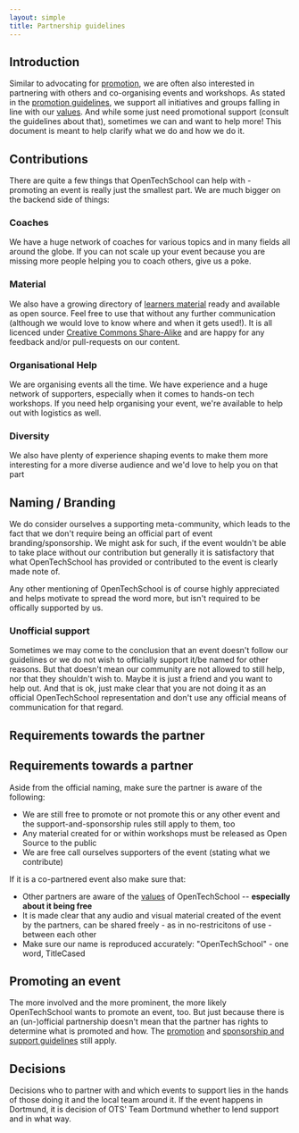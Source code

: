 ```yaml
---
layout: simple
title: Partnership guidelines
---
```


## Introduction

Similar to advocating for [promotion](/handbooks/promotion.html), we are often also interested in partnering with others and co-organising events and workshops. As stated in the [promotion guidelines](/handbooks/promotion.html), we support all initiatives and groups falling in line with our [values](/about.html#core_values). And while some just need promotional support (consult the guidelines about that), sometimes we can and want to help more! This document is meant to help clarify what we do and how we do it.
## Contributions

There are quite a few things that OpenTechSchool can help with - promoting an event is really just the smallest part. We are much bigger on the backend side of things:

### Coaches
We have a huge network of coaches for various topics and in many fields all around the globe. If you can not scale up your event because you are missing more people helping you to coach others, give us a poke.

### Material
We also have a growing directory of [learners material](/material.html) ready and available as open source. Feel free to use that without any further communication (although we would love to know where and when it gets used!). It is all licenced under [Creative Commons Share-Alike](http://creativecommons.org/licenses/by-sa/3.0/deed.en_US) and are happy for any feedback and/or pull-requests on our content.

### Organisational Help
We are organising events all the time. We have experience and a huge network of supporters, especially when it comes to hands-on tech workshops. If you need help organising your event, we're available to help out with logistics as well.

### Diversity
We also have plenty of experience shaping events to make them more interesting for a more diverse audience and we'd love to help you on that part

## Naming / Branding
We do consider ourselves a supporting meta-community, which leads to the fact that we don't require being an official part of event branding/sponsorship. We might ask for such, if the event wouldn't be able to take place without our contribution but generally it is satisfactory that what OpenTechSchool has provided or contributed to the event is clearly made note of.
 
Any other mentioning of OpenTechSchool is of course highly appreciated and helps motivate to spread the word more, but isn't required to be offically supported by us.

### Unofficial support
Sometimes we may come to the conclusion that an event doesn't follow our guidelines or we do not wish to officially support it/be named  for other reasons. But that doesn't mean our community are not allowed to still help, nor that they shouldn't wish to. Maybe it is just a friend and you want to help out. And that is ok, just make clear that you are not doing it as an official OpenTechSchool representation and don't use any official means of communication for that regard.
 
## Requirements towards the partner
## Requirements towards a partner

Aside from the official naming, make sure the partner is aware of the following:

 * We are still free to promote or not promote this or any other event and the support-and-sponsorship rules still apply to them, too
 * Any material created for or within workshops must be released as Open Source to the public
 * We are free call ourselves supporters of the event (stating what we contribute)

If it is a co-partnered event also make sure that:
 
 * Other partners are aware of the [values](/about.html#core_values) of OpenTechSchool -- **especially about it being free**
 * It is made clear that any audio and visual material created of the event by the partners, can be shared freely - as in no-restricitons of use - between each other
 * Make sure our name is reproduced accurately: "OpenTechSchool" - one word, TitleCased


## Promoting an event
The more involved and the more prominent, the more likely OpenTechSchool wants to promote an event, too. But just because there is an (un-)official partnership doesn't mean that the partner has rights to determine what is promoted and how. The [promotion](/handbooks/promotion.html) and [sponsorship and support guidelines](/handbooks/sponsorship-and-support.html) still apply.

## Decisions
Decisions who to partner with and which events to support lies in the hands of those doing it and the local team around it. If the event happens in Dortmund, it is decision of OTS' Team Dortmund whether to lend support and in what way.